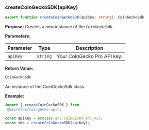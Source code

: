 ### createCoinGeckoSDK(apiKey)

```typescript
export function createCoinGeckoSDK(apiKey: string): CoinGeckoSdk
```

**Purpose:**
Creates a new instance of the `CoinGeckoSdk`.

**Parameters:**

| Parameter | Type | Description |
|---|---|---| 
| `apiKey` | `string` | Your CoinGecko Pro API key. |

**Return Value:**

```typescript
CoinGeckoSdk
```
An instance of the CoinGeckoSdk class.

**Example:**

```typescript
import { createCoinGeckoSDK } from 
'@microfox/coingecko-api';

const apiKey = process.env.COINGECKO_API_KEY;
const sdk = createCoinGeckoSDK(apiKey);
```